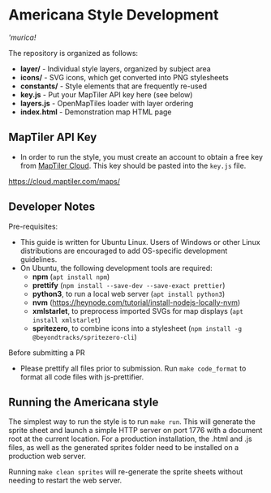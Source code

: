 # Americana Style Development

_'murica!_

The repository is organized as follows:

- **layer/** - Individual style layers, organized by subject area
- **icons/** - SVG icons, which get converted into PNG stylesheets
- **constants/** - Style elements that are frequently re-used
- **key.js** - Put your MapTiler API key here (see below)
- **layers.js** - OpenMapTiles loader with layer ordering
- **index.html** - Demonstration map HTML page

## MapTiler API Key

- In order to run the style, you must create an account to obtain a free key from [MapTiler Cloud](https://cloud.maptiler.com/maps/). This key should be pasted into the `key.js` file.

https://cloud.maptiler.com/maps/

## Developer Notes

Pre-requisites:

- This guide is written for Ubuntu Linux. Users of Windows or other Linux distributions are encouraged to add OS-specific development guidelines.
- On Ubuntu, the following development tools are required:
  - **npm** (`apt install npm`)
  - **prettify** (`npm install --save-dev --save-exact prettier`)
  - **python3**, to run a local web server (`apt install python3`)
  - **nvm** (https://heynode.com/tutorial/install-nodejs-locally-nvm)
  - **xmlstarlet**, to preprocess imported SVGs for map displays (`apt install xmlstarlet`)
  - **spritezero**, to combine icons into a stylesheet (`npm install -g @beyondtracks/spritezero-cli`)

Before submitting a PR

- Please prettify all files prior to submission. Run `make code_format` to format all code files with js-prettifier.

## Running the Americana style

The simplest way to run the style is to run `make run`. This will generate the sprite sheet and launch a simple HTTP server on port 1776 with a document root at the current location. For a production installation, the .html and .js files, as well as the generated sprites folder need to be installed on a production web server.

Running `make clean sprites` will re-generate the sprite sheets without needing to restart the web server.
